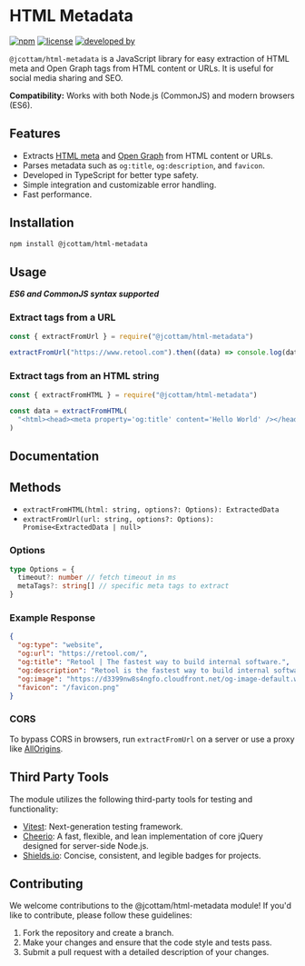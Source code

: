 # HTML Metadata

[![npm](https://img.shields.io/npm/v/%40jcottam%2Fhtml-metadata)](https://www.npmjs.com/package/@jcottam/html-metadata)
[![license](https://img.shields.io/npm/l/%40jcottam%2Fhtml-metadata)](https://en.wikipedia.org/wiki/MIT_license)
[![developed by](https://img.shields.io/badge/developed_by-javascript.johnny-white)](http://www.johnryancottam.com)

`@jcottam/html-metadata` is a JavaScript library for easy extraction of HTML meta and Open Graph tags from HTML content or URLs. It is useful for social media sharing and SEO.

**Compatibility:** Works with both Node.js (CommonJS) and modern browsers (ES6).

<!-- ![HTML metadata](https://imagedelivery.net/6poAymKUmuHuReMW_n6-MA/45759903-8755-4aa4-a718-e0176107d800/public) -->

## Features

<!-- ![NodeJS](https://img.shields.io/badge/server-6DA55F?style=for-the-badge&logo=node.js&logoColor=white) ![JavaScript](https://img.shields.io/badge/browser-%23323330.svg?style=for-the-badge&logo=javascript&logoColor=%23F7DF1E)
![TypeScript](https://img.shields.io/badge/typescript-%23007ACC.svg?style=for-the-badge&logo=typescript&logoColor=white) -->

- Extracts [HTML meta](https://www.w3schools.com/tags/tag_meta.asp) and [Open Graph](https://ogp.me/) from HTML content or URLs.
- Parses metadata such as `og:title`, `og:description`, and `favicon`.
- Developed in TypeScript for better type safety.
- Simple integration and customizable error handling.
- Fast performance.

## Installation

```sh
npm install @jcottam/html-metadata
```

## Usage

**_ES6 and CommonJS syntax supported_**

### Extract tags from a URL

```ts
const { extractFromUrl } = require("@jcottam/html-metadata")

extractFromUrl("https://www.retool.com").then((data) => console.log(data))
```

### Extract tags from an HTML string

```ts
const { extractFromHTML } = require("@jcottam/html-metadata")

const data = extractFromHTML(
  "<html><head><meta property='og:title' content='Hello World' /></head></html>"
)
```

## Documentation

## Methods

- `extractFromHTML(html: string, options?: Options): ExtractedData`
- `extractFromUrl(url: string, options?: Options): Promise<ExtractedData | null>`

### Options

```ts
type Options = {
  timeout?: number // fetch timeout in ms
  metaTags?: string[] // specific meta tags to extract
}
```

### Example Response

```json
{
  "og:type": "website",
  "og:url": "https://retool.com/",
  "og:title": "Retool | The fastest way to build internal software.",
  "og:description": "Retool is the fastest way to build internal software. Use Retool's building blocks to build apps and workflow automations that connect to your databases and APIs, instantly.",
  "og:image": "https://d3399nw8s4ngfo.cloudfront.net/og-image-default.webp",
  "favicon": "/favicon.png"
}
```

### CORS

To bypass CORS in browsers, run `extractFromUrl` on a server or use a proxy like [AllOrigins](https://api.allorigins.win).

## Third Party Tools

The module utilizes the following third-party tools for testing and functionality:

- [Vitest](https://vitest.dev/): Next-generation testing framework.
- [Cheerio](https://www.npmjs.com/package/cheerio): A fast, flexible, and lean implementation of core jQuery designed for server-side Node.js.
- [Shields.io](https://shields.io/): Concise, consistent, and legible badges for projects.

## Contributing

We welcome contributions to the @jcottam/html-metadata module! If you'd like to contribute, please follow these guidelines:

1. Fork the repository and create a branch.
1. Make your changes and ensure that the code style and tests pass.
1. Submit a pull request with a detailed description of your changes.
